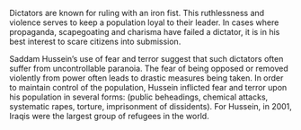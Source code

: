 Dictators are known for ruling with an iron fist. This ruthlessness and violence serves to keep a population loyal to their leader. In cases where propaganda, scapegoating and charisma have failed a dictator, it is in his best interest to scare citizens into submission.

Saddam Hussein’s use of fear and terror suggest that such dictators often suffer from uncontrollable paranoia. The fear of being opposed or removed violently from power often leads to drastic measures being taken. In order to maintain control of the population, Hussein inflicted fear and terror upon his population in several forms: (public beheadings, chemical attacks, systematic rapes, torture, imprisonment of dissidents). For Hussein, in 2001, Iraqis were the largest group of refugees in the world.